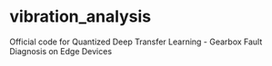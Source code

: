 # vibration_analysis
Official code for Quantized Deep Transfer Learning - Gearbox Fault Diagnosis on Edge Devices
